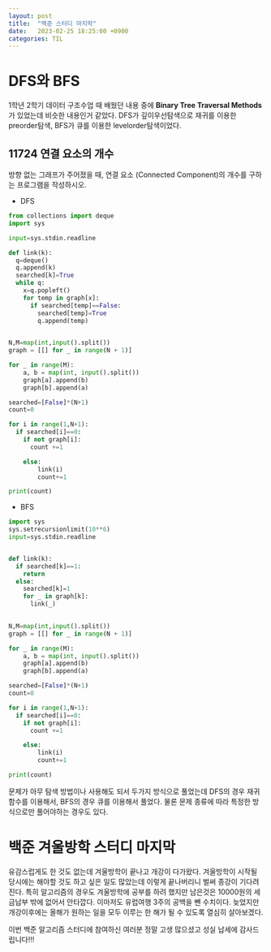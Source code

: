```yaml
---
layout: post
title:  "백준 스터디 마지막"
date:   2023-02-25 18:25:00 +0900
categories: TIL
---
```


# DFS와 BFS
1학년 2학기 데이터 구조수업 때 배웠던 내용 중에 __Binary Tree Traversal Methods__ 가 있었는데 비슷한 내용인거 같았다. DFS가 깊이우선탐색으로 재귀를 이용한 preorder탐색, BFS가 큐를 이용한 levelorder탐색이었다.


## 11724 연결 요소의 개수
방향 없는 그래프가 주어졌을 때, 연결 요소 (Connected Component)의 개수를 구하는 프로그램을 작성하시오.  

- DFS

```python
from collections import deque
import sys

input=sys.stdin.readline

def link(k):
  q=deque()
  q.append(k)
  searched[k]=True
  while q:
    x=q.popleft()
    for temp in graph[x]:
      if searched[temp]==False:
        searched[temp]=True
        q.append(temp)
  

N,M=map(int,input().split())
graph = [[] for _ in range(N + 1)]

for _ in range(M):
    a, b = map(int, input().split())
    graph[a].append(b)
    graph[b].append(a)

searched=[False]*(N+1)
count=0

for i in range(1,N+1):
  if searched[i]==0:
    if not graph[i]:
      count +=1

    else:
        link(i)
        count+=1

print(count)
```

- BFS

```python
import sys
sys.setrecursionlimit(10**6)
input=sys.stdin.readline


def link(k):
  if searched[k]==1:
    return
  else:
    searched[k]=1
    for _ in graph[k]:
      link(_)
  

N,M=map(int,input().split())
graph = [[] for _ in range(N + 1)]

for _ in range(M):
    a, b = map(int, input().split())
    graph[a].append(b)
    graph[b].append(a)

searched=[False]*(N+1)
count=0

for i in range(1,N+1):
  if searched[i]==0:
    if not graph[i]:
      count +=1

    else:
        link(i)
        count+=1

print(count)
```

문제가 아무 탐색 방법이나 사용해도 되서 두가지 방식으로 풀었는데 DFS의 경우 재귀함수를 이용해서, BFS의 경우 큐를 이용해서 풀었다. 물론 문제 종류에 따라 특정한 방식으로만 풀어야하는 경우도 있다.  

# 백준 겨울방학 스터디 마지막
유감스럽게도 한 것도 없는데 겨울방학이 끝나고 개강이 다가왔다. 겨울방학이 시작될 당시에는 해야할 것도 하고 싶은 일도 많았는데 이렇게 끝나버리니 벌써 종강이 기다려진다. 특히 알고리즘의 경우도 겨울방학에 공부를 하려 했지만 남은것은 10000원의 세금납부 밖에 없어서 안타깝다. 이마저도 유럽여행 3주의 공백을 뺀 수치이다. 늦었지만 개강이후에는 올해가 원하는 일을 모두 이루는 한 해가 될 수 있도록 열심히 살아보겠다.  
  
이번 백준 알고리즘 스터디에 참여하신 여러분 정말 고생 많으셨고 성실 납세에 감사드립니다!!!